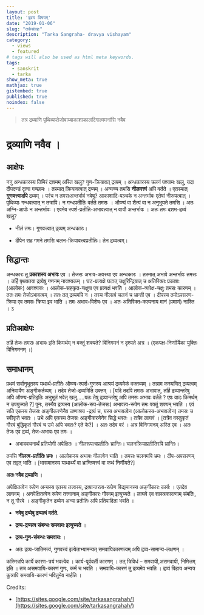```yaml
---
layout: post
title: 'द्रवय विषयम्'
date: "2019-01-06"
slug: "तर्कसंग्रहः"
description: "Tarka Sangraha- dravya vishayam"
category: 
  - views
  - featured
# tags will also be used as html meta keywords.
tags:
  - sanskrit
  - tarka
show_meta: true
mathjax: true
gistembed: true
published: true
noindex: false
---
```


> तत्र द्रव्याणि पृथिव्यप्तेजोवाय्वाकाशाकालदिगात्ममनांसि नवैव


द्रव्याणि नवैव ।
====

आक्षेपः
---

ननु अन्धकारस्य तिमिरं दशमम् अस्ति खलु? गुण-क्रियावत् द्रव्यम् । अन्धकारस्य चलनं पश्यामः खलु, यदा दीपदण्डं दृत्वा गच्छामः । तस्मात् क्रियावत्वात् द्रव्यम् । अन्यच्च तमसि __नीलवत्त्वं__ अपि वर्तते । एतस्मात् __गुणवत्त्वादपि__ द्रव्यम् । परंच न तमसःअन्तर्भावं नवेषु? आकाशादि-पञ्चके न अन्तर्भावः एतेषां नीरूपत्वात् । पृथिव्याः गन्धवत्वात् न तत्रापि। न गन्धप्रतीतिः  वर्तते तमसः । औष्ण्यं वा शैत्यं वा न अनुभूयते तमसि । अतः अग्नि-आपोः न अन्तर्भावः । एवमेव स्पर्श-प्रतीति-अभावत्वात् न वायौ अन्तर्भावः । अतः तमः दशम-द्रव्यं खलु?

* नीलं तमः। गुणवत्त्वात् द्र्व्यम् अन्धकारः।

* दीपेन सह गमने तमसि चलन-क्रियावत्त्वप्रतीतिः। तेन द्रव्यत्वम्।


सिद्धान्तः
---
अन्धकारः तु __प्रकाशस्य अभावः__ एव । तेजसः अभाव-अवस्था एव अन्धकारः । तस्मात् अभावे अन्तर्भावः तमसः । तर्हि पृथक्तया द्रव्येषु गणनम् नावश्यकम् । घट-प्रत्यक्षे घटात् चक्षुरिन्द्रियात् च अतिरिक्तः प्रकाशः (आलोकः) आवश्यकः । आलोक-सहकृत-चक्षुषा एव प्रत्यक्षं भवति । आलोक-व्यपेक्ष-चक्षुः तमसः कारणम् । ततः तमः तेजोऽभावत्वम् । ततः तत् द्रव्यमपि न । तस्य नीलत्वं चलनं च भ्रान्ती एव । दीपस्य तमोऽपसरण-क्रिया एव तमसः क्रिया इव भाति । तमः अभाव-विशेषः एव । अतः अतिरिक्त-कल्पनाय मानं (प्रमाणं) नास्ति । ऽ

प्रतिआक्षेपः
---
तर्हि तेजः तमसः अभावः इति किमर्थम् न वक्तुं शक्यते? विनिगमनं न दृश्यते अत्र । (एकपक्ष-निर्णार्यिका युक्तिः विनिगमनम् ।)

समाधानम्  
----
प्रथमं सर्वानुभूतस्य यथार्थ-प्रतीतेः औष्ण्य-स्पर्श-गुणस्य आश्रयं द्रव्यमेकं वक्तव्यम्  । तन्नाम कस्यचित् द्रव्यत्वम् अनिवार्येण अङ्गीकर्तव्यम् । तदेव तेजो-द्रव्यमिति उक्तम् । [यदि तदपि तमसः अभावात्, तर्हि द्रव्यान्तरेषु अपि औष्ण्य-प्रतिइतिः अनुभूतं भवेत् खलु.....यतः तेषु द्रव्यान्तरेषु अपि तमसः अभावः वर्तते ? एषः वादः किमर्थम् न उपयुज्यते ?] पुनः, तस्यैव द्रव्यस्य (आलोक-रूप-तेजसः) अभावत्व-रूपेण तमः वक्तुं शक्यम् भवति  । एवं सति एकस्य तेजसः अङ्गीकरणेनैव उष्णाश्रय -द्रव्यं च, यस्य अभावत्वेन (आलोकस्य-अभावत्वेन)  तमसः च स्वीकृते भवतः । उभे अपि एकस्य तेजसः अङ्गीकरणेनैव सिद्धे भवतः । तत्रैव लाघवं । [तत्रैव वस्तुकृतं गौरवं बुद्धिकृतं गौरवं च उभे अपि भवतः? एते के?] । अतः तदेव वरं । अत्र विनिगमनम् अस्ति एव । अतः तेजः एव द्रव्यं, तेज-अभावः एव तमः । 

* अभाववचनार्थं प्रतियोगी अपेक्षितः । नीलरूपत्वप्रतीतिः भ्रान्तिः। चलनक्रियाप्रतीतिरपि भ्रान्तिः।

तमसि __नीलत्व-प्रतीतिः भ्रमः__ । आलोकस्य अभावः नीलत्वेन भाति । तमसः चलनमपि भ्रमः ।  दीप-अपसरणम् एव तद्वत् भाति । [भासमानस्य याथार्थ्यं वा भ्रान्तिमत्त्वं वा कथं निर्णीयते?]­

__अतः नवैव द्रव्याणि__ ।

 

अपेक्षितत्वेन रूपेण अन्यस्य एतस्य तत्त्वस्य, द्रव्यान्तरत्व-रूपेण विद्यमानस्य अङ्गीकारः कार्यः । एतदेव लाघवम् । अनपेक्षितत्वेन रूपेण तत्त्वानाम् अङ्गीकारः गौरवम् इत्युच्यते ।  लाघवे एव शास्त्रकाराणाम् संमतिः, न तु गौरवे ।  अङ्गीकृतेन द्रव्येण अन्या प्रतीतिः अपि प्रतिपादिता भवति ।

* __नवेषु द्रव्येषु द्रव्यत्वं वर्तते__. 

* __द्रव्य-द्रव्यत्व संबन्धः समवायः इत्युच्यते__ ।  

* __द्रव्य-गुण-संबन्धः समवायः__ ।  

* अतः द्रव्य-जातिमत्त्वं, गुणवत्त्वं इत्येताभ्यामन्यत् समवायिकारणत्वम् अपि द्रव्य-सामान्य-लक्षणम् ।

कस्मिन्नपि कार्ये कारण-त्रयं भवत्येव ।  कार्य-पूर्ववर्ती कारणम् । तत् त्रिविधं – समवायी,असमवायी, निमित्तम् इति । तत्र असमवायि-कारणं गुणः, कर्म च भवति । समवायि-कारणं तु द्रव्यमेव भवति । द्रव्यं विहाय अन्यत्र कुत्रापि समवायि-कारणं भवितुमेव नार्हति ।


Credits:  
* [https://sites.google.com/site/tarkasangrahah/](https://sites.google.com/site/tarkasangrahah/)



